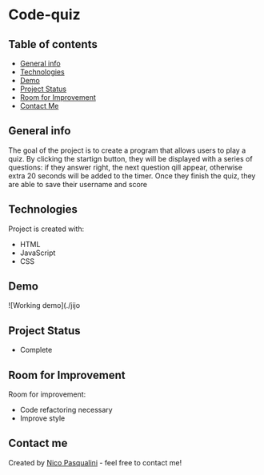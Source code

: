 # Code-quiz

## Table of contents
* [General info](#general-info)
* [Technologies](#technologies)
* [Demo](#demo)
* [Project Status](#project-status)
* [Room for Improvement](#room-for-improvement)
* [Contact Me](#contact-me)

## General info

The goal of the project is to create a program that allows users to play a quiz. By clicking the startign button, they will be displayed with a series of questions: if they answer right, the next question qill appear, otherwise extra 20 seconds will be added to the timer. Once they finish the quiz, they are able to save their username and score 

## Technologies

Project is created with:
* HTML
* JavaScript
* CSS

## Demo
![Working demo](./jijo

## Project Status
* Complete

## Room for Improvement
Room for improvement:
* Code refactoring necessary
* Improve style 

## Contact me 
Created by [Nico Pasqualini](https://nico749.github.io/Personal-portfolio-/) - feel free to contact me!

